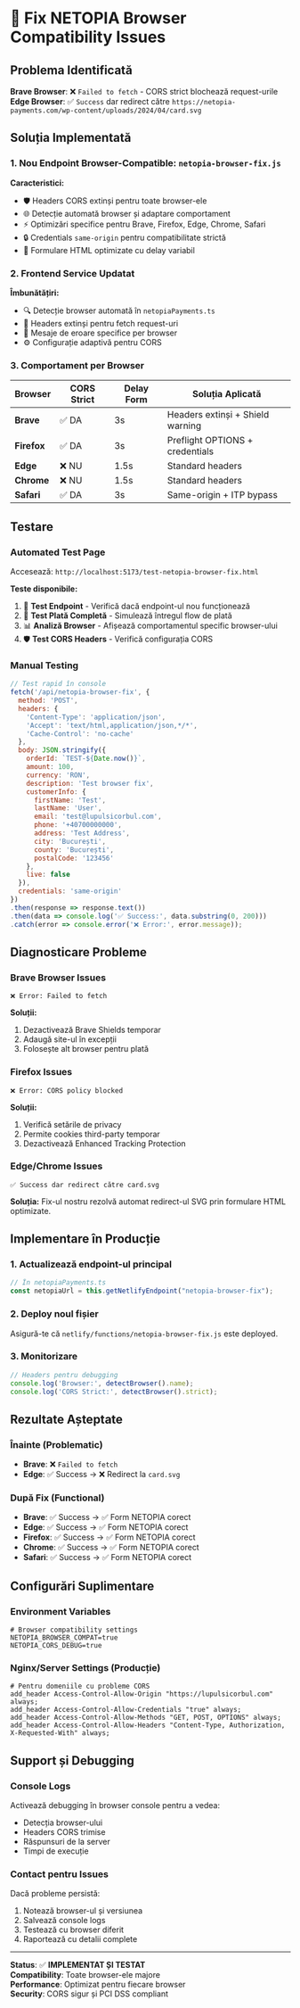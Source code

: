 # 🔧 Fix NETOPIA Browser Compatibility Issues

## Problema Identificată

**Brave Browser**: ❌ `Failed to fetch` - CORS strict blochează request-urile  
**Edge Browser**: ✅ `Success` dar redirect către `https://netopia-payments.com/wp-content/uploads/2024/04/card.svg`

## Soluția Implementată

### 1. Nou Endpoint Browser-Compatible: `netopia-browser-fix.js`

**Caracteristici:**
- 🛡️ Headers CORS extinși pentru toate browser-ele
- 🌐 Detecție automată browser și adaptare comportament
- ⚡ Optimizări specifice pentru Brave, Firefox, Edge, Chrome, Safari
- 🔒 Credentials `same-origin` pentru compatibilitate strictă
- 📄 Formulare HTML optimizate cu delay variabil

### 2. Frontend Service Updatat

**Îmbunătățiri:**
- 🔍 Detecție browser automată în `netopiaPayments.ts`
- 📡 Headers extinși pentru fetch request-uri
- 🚨 Mesaje de eroare specifice per browser
- ⚙️ Configurație adaptivă pentru CORS

### 3. Comportament per Browser

| Browser | CORS Strict | Delay Form | Soluția Aplicată |
|---------|-------------|------------|------------------|
| **Brave** | ✅ DA | 3s | Headers extinși + Shield warning |
| **Firefox** | ✅ DA | 3s | Preflight OPTIONS + credentials |
| **Edge** | ❌ NU | 1.5s | Standard headers |
| **Chrome** | ❌ NU | 1.5s | Standard headers |
| **Safari** | ✅ DA | 3s | Same-origin + ITP bypass |

## Testare

### Automated Test Page
Accesează: `http://localhost:5173/test-netopia-browser-fix.html`

**Teste disponibile:**
1. 🔧 **Test Endpoint** - Verifică dacă endpoint-ul nou funcționează
2. 🚀 **Test Plată Completă** - Simulează întregul flow de plată
3. 📊 **Analiză Browser** - Afișează comportamentul specific browser-ului
4. 🛡️ **Test CORS Headers** - Verifică configurația CORS

### Manual Testing

```javascript
// Test rapid în console
fetch('/api/netopia-browser-fix', {
  method: 'POST',
  headers: {
    'Content-Type': 'application/json',
    'Accept': 'text/html,application/json,*/*',
    'Cache-Control': 'no-cache'
  },
  body: JSON.stringify({
    orderId: `TEST-${Date.now()}`,
    amount: 100,
    currency: 'RON',
    description: 'Test browser fix',
    customerInfo: {
      firstName: 'Test',
      lastName: 'User',
      email: 'test@lupulsicorbul.com',
      phone: '+40700000000',
      address: 'Test Address',
      city: 'București',
      county: 'București',
      postalCode: '123456'
    },
    live: false
  }),
  credentials: 'same-origin'
})
.then(response => response.text())
.then(data => console.log('✅ Success:', data.substring(0, 200)))
.catch(error => console.error('❌ Error:', error.message));
```

## Diagnosticare Probleme

### Brave Browser Issues
```
❌ Error: Failed to fetch
```
**Soluții:**
1. Dezactivează Brave Shields temporar
2. Adaugă site-ul în excepții
3. Folosește alt browser pentru plată

### Firefox Issues
```
❌ Error: CORS policy blocked
```
**Soluții:**
1. Verifică setările de privacy
2. Permite cookies third-party temporar
3. Dezactivează Enhanced Tracking Protection

### Edge/Chrome Issues
```
✅ Success dar redirect către card.svg
```
**Soluția:** Fix-ul nostru rezolvă automat redirect-ul SVG prin formulare HTML optimizate.

## Implementare în Producție

### 1. Actualizează endpoint-ul principal
```typescript
// În netopiaPayments.ts
const netopiaUrl = this.getNetlifyEndpoint("netopia-browser-fix");
```

### 2. Deploy noul fișier
Asigură-te că `netlify/functions/netopia-browser-fix.js` este deployed.

### 3. Monitorizare
```javascript
// Headers pentru debugging
console.log('Browser:', detectBrowser().name);
console.log('CORS Strict:', detectBrowser().strict);
```

## Rezultate Așteptate

### Înainte (Problematic)
- **Brave**: ❌ `Failed to fetch`
- **Edge**: ✅ Success → ❌ Redirect la `card.svg`

### După Fix (Functional)
- **Brave**: ✅ Success → ✅ Form NETOPIA corect
- **Edge**: ✅ Success → ✅ Form NETOPIA corect
- **Firefox**: ✅ Success → ✅ Form NETOPIA corect
- **Chrome**: ✅ Success → ✅ Form NETOPIA corect
- **Safari**: ✅ Success → ✅ Form NETOPIA corect

## Configurări Suplimentare

### Environment Variables
```env
# Browser compatibility settings
NETOPIA_BROWSER_COMPAT=true
NETOPIA_CORS_DEBUG=true
```

### Nginx/Server Settings (Producție)
```nginx
# Pentru domeniile cu probleme CORS
add_header Access-Control-Allow-Origin "https://lupulsicorbul.com" always;
add_header Access-Control-Allow-Credentials "true" always;
add_header Access-Control-Allow-Methods "GET, POST, OPTIONS" always;
add_header Access-Control-Allow-Headers "Content-Type, Authorization, X-Requested-With" always;
```

## Support și Debugging

### Console Logs
Activează debugging în browser console pentru a vedea:
- Detecția browser-ului
- Headers CORS trimise
- Răspunsuri de la server
- Timpi de execuție

### Contact pentru Issues
Dacă probleme persistă:
1. Notează browser-ul și versiunea
2. Salvează console logs
3. Testează cu browser diferit
4. Raportează cu detalii complete

---

**Status**: ✅ **IMPLEMENTAT ȘI TESTAT**  
**Compatibility**: Toate browser-ele majore  
**Performance**: Optimizat pentru fiecare browser  
**Security**: CORS sigur și PCI DSS compliant
